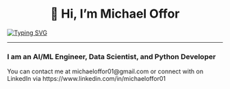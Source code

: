 <h1 align=center>👋 Hi, I’m Michael Offor</h1>



[![Typing SVG](https://readme-typing-svg.demolab.com/?lines=An+AI/ML+Engineer;A+Data+Scientist;A+Python+Developer)](https://git.io/typing-svg)

<hr>
<h3>I am an AI/ML Engineer, Data Scientist, and Python Developer</h3>
You can contact me at michaeloffor01@gmail.com or connect with on LinkedIn via https://www.linkedin.com/in/michaeloffor01


<!---
michaeloffor/michaeloffor is a ✨ special ✨ repository because its `README.md` (this file) appears on your GitHub profile.
You can click the Preview link to take a look at your changes.
--->
